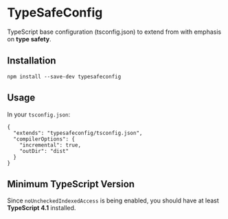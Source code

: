 # TypeSafeConfig

TypeScript base configuration (tsconfig.json) to extend from with emphasis on **type safety**.

## Installation

```shell
npm install --save-dev typesafeconfig
```

## Usage

In your `tsconfig.json`:

```jsonc
{
  "extends": "typesafeconfig/tsconfig.json",
  "compilerOptions": {
    "incremental": true,
    "outDir": "dist"
  }
}
```

## Minimum TypeScript Version

Since `noUncheckedIndexedAccess` is being enabled, you should have at least **TypeScript 4.1** installed.
